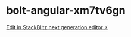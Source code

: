 # bolt-angular-xm7tv6gn

[Edit in StackBlitz next generation editor ⚡️](https://stackblitz.com/~/github.com/rockwyc992/bolt-angular-xm7tv6gn)